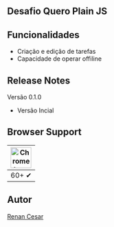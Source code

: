 ## Desafio Quero Plain JS

## Funcionalidades

* Criação e edição de tarefas
* Capacidade de operar offiline

## Release Notes

Versão 0.1.0

* Versão Incial

## Browser Support

| <img src="http://res.cloudinary.com/dm7h7e8xj/image/upload/v1504312118/chrome-128x128_toojvd.png" width="48px" height="48px" alt="Chrome logo"> |
|:---:|
| 60+ ✔ |

## Autor

[Renan Cesar](https://www.linkedin.com/in/renan-cesar-61427093/)
